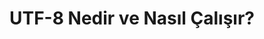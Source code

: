 ---
layout: post
title: UTF-8 Nedir ve Nasıl Çalışır?
ext-url: https://medium.com/@gokhansengun/utf-8-nedir-ve-nas%C4%B1l-%C3%A7al%C4%B1%C5%9F%C4%B1r-a7cd3a874b1c
lang: tr
medium: yes
---